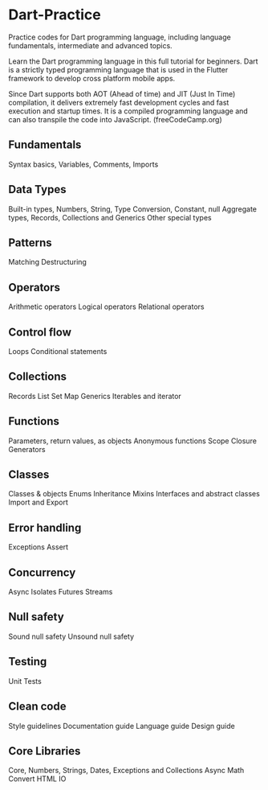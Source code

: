 # Dart-Practice
Practice codes for Dart programming language, including language fundamentals, intermediate and advanced topics.

Learn the Dart programming language in this full tutorial for beginners. Dart is a strictly typed programming language that is used in the Flutter framework to develop cross platform mobile apps.

Since Dart supports both AOT (Ahead of time) and JIT (Just In Time) compilation, it delivers extremely fast development cycles and fast execution and startup times. It is a compiled programming language and can also transpile the code into JavaScript. (freeCodeCamp.org)

## Fundamentals
Syntax basics, Variables, Comments, Imports

## Data Types
Built-in types, Numbers, String, Type Conversion, Constant, null
Aggregate types, Records, Collections and Generics
Other special types

## Patterns
Matching
Destructuring

## Operators
Arithmetic operators
Logical operators
Relational operators

## Control flow
Loops
Conditional statements

## Collections  
Records
List
Set
Map
Generics
Iterables and iterator

## Functions
Parameters, return values, as objects
Anonymous functions
Scope
Closure
Generators

## Classes
Classes & objects
Enums
Inheritance
Mixins
Interfaces and abstract classes
Import and Export

## Error handling
Exceptions
Assert

## Concurrency
Async
Isolates
Futures
Streams

## Null safety
Sound null safety
Unsound null safety

## Testing
Unit Tests

## Clean code
Style guidelines
Documentation guide
Language guide
Design guide

## Core Libraries
Core, Numbers, Strings, Dates, Exceptions and Collections
Async
Math
Convert
HTML
IO